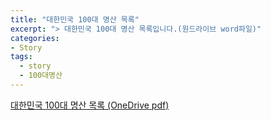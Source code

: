 ```yaml
---
title: "대한민국 100대 명산 목록"
excerpt: "> 대한민국 100대 명산 목록입니다.(원드라이브 word파일)"
categories:
- Story
tags:
  - story
  - 100대명산
---
```


[대한민국 100대 명산 목록 (OneDrive pdf)](https://1drv.ms/b/c/e9bf184784e8649b/ETUA6PokIplPhcAwou0cKIsBQone28tazDVdhdQsfZbOfQ?e=SQ04VN)
